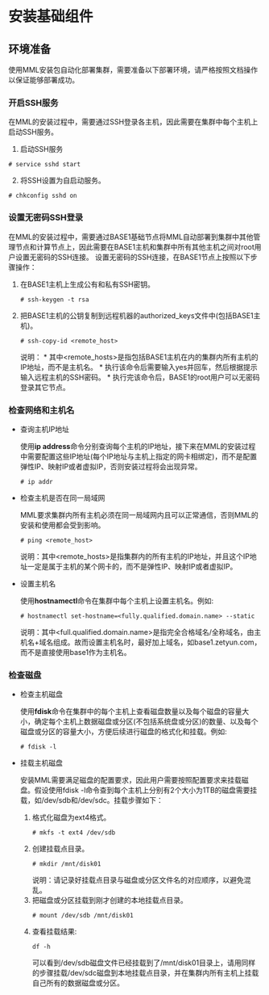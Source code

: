 # 安装基础组件

## 环境准备
使用MML安装包自动化部署集群，需要准备以下部署环境，请严格按照文档操作以保证能够部署成功。

### 开启SSH服务
在MML的安装过程中，需要通过SSH登录各主机，因此需要在集群中每个主机上启动SSH服务。
1. 启动SSH服务

```
# service sshd start
```
2. 将SSH设置为自启动服务。

```
# chkconfig sshd on
```

### 设置无密码SSH登录

在MML的安装过程中，需要通过BASE1基础节点将MML自动部署到集群中其他管理节点和计算节点上，因此需要在BASE1主机和集群中所有其他主机之间对root用户设置无密码的SSH连接。
设置无密码的SSH连接，在BASE1节点上按照以下步骤操作：

1. 在BASE1主机上生成公有和私有SSH密钥。

    ```
    # ssh-keygen -t rsa
    ```
2. 把BASE1主机的公钥复制到远程机器的authorized_keys文件中(包括BASE1主机)。

    ```
    # ssh-copy-id <remote_host>
    ```
    说明：
        * 其中<remote_hosts>是指包括BASE1主机在内的集群内所有主机的IP地址，而不是主机名。
        * 执行该命令后需要输入yes并回车，然后根据提示输入远程主机的SSH密码。
        * 执行完该命令后，BASE1的root用户可以无密码登录其它节点。

### 检查网络和主机名
* 查询主机IP地址

    使用**ip address**命令分别查询每个主机的IP地址，接下来在MML的安装过程中需要配置这些IP地址(每个IP地址与主机上指定的网卡相绑定)，而不是配置弹性IP、映射IP或者虚拟IP，否则安装过程将会出现异常。

    ```
    # ip addr
    ```
* 检查主机是否在同一局域网

    MML要求集群内所有主机必须在同一局域网内且可以正常通信，否则MML的安装和使用都会受到影响。

    ```
    # ping <remote_host>
    ```
    说明：其中<remote_hosts>是指集群内的所有主机的IP地址，并且这个IP地址一定是属于主机的某个网卡的，而不是弹性IP、映射IP或者虚拟IP。

* 设置主机名

    使用**hostnamectl**命令在集群中每个主机上设置主机名。例如:

    ```
    # hostnamectl set-hostname=<fully.qualified.domain.name> --static
    ```
    说明：其中<full.qualified.domain.name>是指完全合格域名/全称域名，由主机名+域名组成。故而设置主机名时，最好加上域名，如base1.zetyun.com，而不是直接使用base1作为主机名。

### 检查磁盘
* 检查主机磁盘
    
    使用**fdisk**命令在集群中的每个主机上查看磁盘数量以及每个磁盘的容量大小，确定每个主机上数据磁盘或分区(不包括系统盘或分区)的数量、以及每个磁盘或分区的容量大小，方便后续进行磁盘的格式化和挂载。例如:

    ```
    # fdisk -l
    ```
* 挂载主机磁盘
    
    安装MML需要满足磁盘的配置要求，因此用户需要按照配置要求来挂载磁盘。假设使用fdisk -l命令查到每个主机上分别有2个大小为1TB的磁盘需要挂载，如/dev/sdb和/dev/sdc。挂载步骤如下：
    1. 格式化磁盘为ext4格式。
        ```
        # mkfs -t ext4 /dev/sdb
        ```
    2. 创建挂载点目录。
        ```
        # mkdir /mnt/disk01
        ```
        说明：请记录好挂载点目录与磁盘或分区文件名的对应顺序，以避免混乱。
    3. 把磁盘或分区挂载到刚才创建的本地挂载点目录。
         ```
        # mount /dev/sdb /mnt/disk01
        ```       
    4. 查看挂载结果:
        ```
        df -h
        ```
        可以看到/dev/sdb磁盘文件已经挂载到了/mnt/disk01目录上，请用同样的步骤挂载/dev/sdc磁盘到本地挂载点目录，并在集群内所有主机上挂载自己所有的数据磁盘或分区。

